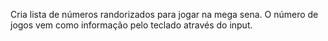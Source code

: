 Cria lista de números randorizados para jogar na mega sena.
O número de jogos vem como informação pelo teclado através do input.